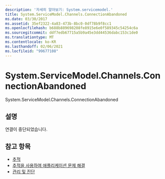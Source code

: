 ```yaml
---
description: '자세히 알아보기: System.servicemodel.'
title: System.ServiceModel.Channels.ConnectionAbandoned
ms.date: 03/30/2017
ms.assetid: 35ef2322-4a83-473b-8bc0-0df78b9f8cc1
ms.openlocfilehash: b688b889698208fe8915e6e0f589345c54254c6a
ms.sourcegitcommit: ddf7edb67715a5b9a45e3dd44536dabc153c1de0
ms.translationtype: MT
ms.contentlocale: ko-KR
ms.lasthandoff: 02/06/2021
ms.locfileid: "99677108"
---
```

# <a name="systemservicemodelchannelsconnectionabandoned"></a>System.ServiceModel.Channels.ConnectionAbandoned

System.ServiceModel.Channels.ConnectionAbandoned  
  
## <a name="description"></a>설명  

 연결이 중단되었습니다.  
  
## <a name="see-also"></a>참고 항목

- [추적](index.md)
- [추적을 사용하여 애플리케이션 문제 해결](using-tracing-to-troubleshoot-your-application.md)
- [관리 및 진단](../index.md)
